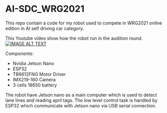 # AI-SDC_WRG2021
This repo contain a code for my robot used to compete in WRG2021 online edition in AI self driving car category.

This Youtube video show how the robot run in the audition round.<br>
[![IMAGE ALT TEXT](http://img.youtube.com/vi/pF2o6g37ECA/0.jpg)](https://youtu.be/pF2o6g37ECA?t=44 "WRG2021 AI-SDC TH0092 Tarit Witworrasakul")

Components:
- Nvidia Jetson Nano
- ESP32
- TB6612FNG Motor Driver
- IMX219-160 Camera
- 3 cells 18650 battery

The robot have Jetson nano as a main computer which is used to detect lane lines and reading april tags. The low level control task is handled by ESP32 which communicate with Jetson nano via USB serial connection.


